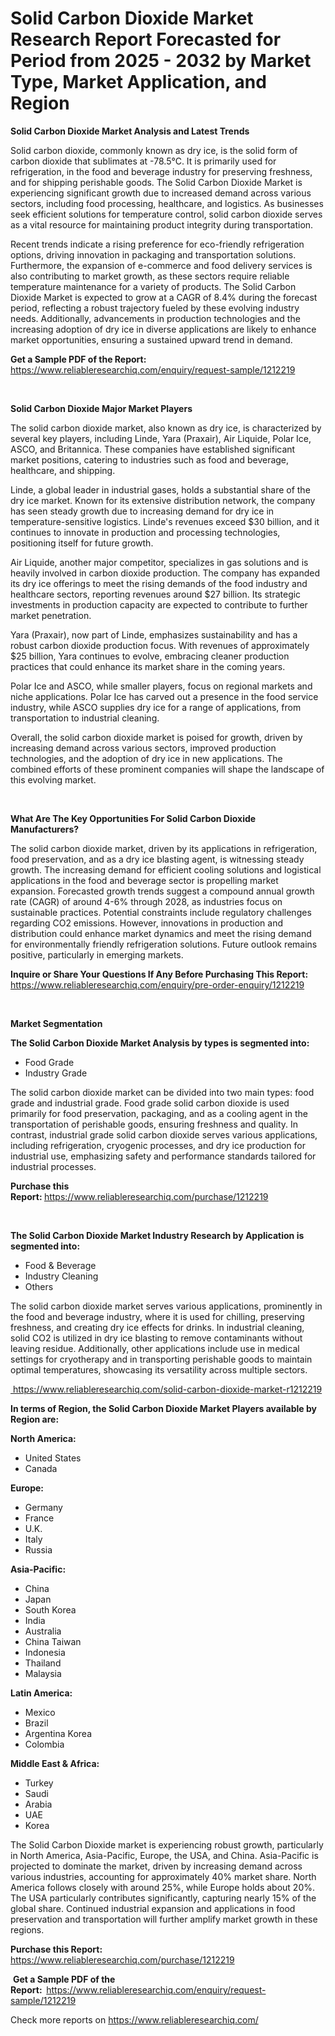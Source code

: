 <p><h1>Solid Carbon Dioxide Market Research Report Forecasted for Period from 2025 -  2032 by Market Type, Market Application, and Region</h1></p><p><strong>Solid Carbon Dioxide Market Analysis and Latest Trends</strong></p>
<p><p>Solid carbon dioxide, commonly known as dry ice, is the solid form of carbon dioxide that sublimates at -78.5°C. It is primarily used for refrigeration, in the food and beverage industry for preserving freshness, and for shipping perishable goods. The Solid Carbon Dioxide Market is experiencing significant growth due to increased demand across various sectors, including food processing, healthcare, and logistics. As businesses seek efficient solutions for temperature control, solid carbon dioxide serves as a vital resource for maintaining product integrity during transportation.</p><p>Recent trends indicate a rising preference for eco-friendly refrigeration options, driving innovation in packaging and transportation solutions. Furthermore, the expansion of e-commerce and food delivery services is also contributing to market growth, as these sectors require reliable temperature maintenance for a variety of products. The Solid Carbon Dioxide Market is expected to grow at a CAGR of 8.4% during the forecast period, reflecting a robust trajectory fueled by these evolving industry needs. Additionally, advancements in production technologies and the increasing adoption of dry ice in diverse applications are likely to enhance market opportunities, ensuring a sustained upward trend in demand.</p></p>
<p><strong>Get a Sample PDF of the Report:&nbsp;</strong> <a href="https://www.reliableresearchiq.com/enquiry/request-sample/1212219?utm_campaign=3103&utm_medium=2&utm_source=Github&utm_content=ia&utm_term=24032025&utm_id=solid-carbon-dioxide">https://www.reliableresearchiq.com/enquiry/request-sample/1212219</a></p>
<p>&nbsp;</p>
<p><strong>Solid Carbon Dioxide Major Market Players</strong></p>
<p><p>The solid carbon dioxide market, also known as dry ice, is characterized by several key players, including Linde, Yara (Praxair), Air Liquide, Polar Ice, ASCO, and Britannica. These companies have established significant market positions, catering to industries such as food and beverage, healthcare, and shipping.</p><p>Linde, a global leader in industrial gases, holds a substantial share of the dry ice market. Known for its extensive distribution network, the company has seen steady growth due to increasing demand for dry ice in temperature-sensitive logistics. Linde's revenues exceed $30 billion, and it continues to innovate in production and processing technologies, positioning itself for future growth.</p><p>Air Liquide, another major competitor, specializes in gas solutions and is heavily involved in carbon dioxide production. The company has expanded its dry ice offerings to meet the rising demands of the food industry and healthcare sectors, reporting revenues around $27 billion. Its strategic investments in production capacity are expected to contribute to further market penetration.</p><p>Yara (Praxair), now part of Linde, emphasizes sustainability and has a robust carbon dioxide production focus. With revenues of approximately $25 billion, Yara continues to evolve, embracing cleaner production practices that could enhance its market share in the coming years.</p><p>Polar Ice and ASCO, while smaller players, focus on regional markets and niche applications. Polar Ice has carved out a presence in the food service industry, while ASCO supplies dry ice for a range of applications, from transportation to industrial cleaning.</p><p>Overall, the solid carbon dioxide market is poised for growth, driven by increasing demand across various sectors, improved production technologies, and the adoption of dry ice in new applications. The combined efforts of these prominent companies will shape the landscape of this evolving market.</p></p>
<p>&nbsp;</p>
<p><strong>What Are The Key Opportunities For Solid Carbon Dioxide Manufacturers?</strong></p>
<p><p>The solid carbon dioxide market, driven by its applications in refrigeration, food preservation, and as a dry ice blasting agent, is witnessing steady growth. The increasing demand for efficient cooling solutions and logistical applications in the food and beverage sector is propelling market expansion. Forecasted growth trends suggest a compound annual growth rate (CAGR) of around 4-6% through 2028, as industries focus on sustainable practices. Potential constraints include regulatory challenges regarding CO2 emissions. However, innovations in production and distribution could enhance market dynamics and meet the rising demand for environmentally friendly refrigeration solutions. Future outlook remains positive, particularly in emerging markets.</p></p>
<p><strong>Inquire or Share Your Questions If Any Before Purchasing This Report:</strong> <a href="https://www.reliableresearchiq.com/enquiry/pre-order-enquiry/1212219?utm_campaign=3103&utm_medium=2&utm_source=Github&utm_content=ia&utm_term=24032025&utm_id=solid-carbon-dioxide">https://www.reliableresearchiq.com/enquiry/pre-order-enquiry/1212219</a></p>
<p>&nbsp;</p>
<p><strong>Market Segmentation</strong></p>
<p><strong>The Solid Carbon Dioxide Market Analysis by types is segmented into:</strong></p>
<p><ul><li>Food Grade</li><li>Industry Grade</li></ul></p>
<p><p>The solid carbon dioxide market can be divided into two main types: food grade and industrial grade. Food grade solid carbon dioxide is used primarily for food preservation, packaging, and as a cooling agent in the transportation of perishable goods, ensuring freshness and quality. In contrast, industrial grade solid carbon dioxide serves various applications, including refrigeration, cryogenic processes, and dry ice production for industrial use, emphasizing safety and performance standards tailored for industrial processes.</p></p>
<p><strong>Purchase this Report:&nbsp;</strong><a href="https://www.reliableresearchiq.com/purchase/1212219?utm_campaign=3103&utm_medium=2&utm_source=Github&utm_content=ia&utm_term=24032025&utm_id=solid-carbon-dioxide">https://www.reliableresearchiq.com/purchase/1212219</a></p>
<p>&nbsp;</p>
<p><strong>The Solid Carbon Dioxide Market Industry Research by Application is segmented into:</strong></p>
<p><ul><li>Food & Beverage</li><li>Industry Cleaning</li><li>Others</li></ul></p>
<p><p>The solid carbon dioxide market serves various applications, prominently in the food and beverage industry, where it is used for chilling, preserving freshness, and creating dry ice effects for drinks. In industrial cleaning, solid CO2 is utilized in dry ice blasting to remove contaminants without leaving residue. Additionally, other applications include use in medical settings for cryotherapy and in transporting perishable goods to maintain optimal temperatures, showcasing its versatility across multiple sectors.</p></p>
<p><a href="https://www.reliableresearchiq.com/solid-carbon-dioxide-market-r1212219?utm_campaign=3103&utm_medium=2&utm_source=Github&utm_content=ia&utm_term=24032025&utm_id=solid-carbon-dioxide">&nbsp;https://www.reliableresearchiq.com/solid-carbon-dioxide-market-r1212219</a></p>
<p><strong>In terms of Region, the Solid Carbon Dioxide Market Players available by Region are:</strong></p>
<p>
    <p> <strong> North America: </strong>
        <ul>
            <li>United States</li>
            <li>Canada</li>
        </ul>
        </p> 
    <p> <strong> Europe: </strong>
        <ul>
            <li>Germany</li>
            <li>France</li>
            <li>U.K.</li>
            <li>Italy</li>
            <li>Russia</li>
        </ul>
        </p> 
    <p> <strong> Asia-Pacific: </strong>
        <ul>
            <li>China</li>
            <li>Japan</li>
            <li>South Korea</li>
            <li>India</li>
            <li>Australia</li>
            <li>China Taiwan</li>
            <li>Indonesia</li>
            <li>Thailand</li>
            <li>Malaysia</li>
        </ul>
        </p> 
    <p> <strong> Latin America: </strong>
        <ul>
            <li>Mexico</li>
            <li>Brazil</li>
            <li>Argentina Korea</li>
            <li>Colombia</li>
        </ul>
        </p> 
    <p> <strong> Middle East & Africa: </strong>
        <ul>
            <li>Turkey</li>
            <li>Saudi</li>
            <li>Arabia</li>
            <li>UAE</li>
            <li>Korea</li>
        </ul>
    </p>
    </p>
<p><p>The Solid Carbon Dioxide market is experiencing robust growth, particularly in North America, Asia-Pacific, Europe, the USA, and China. Asia-Pacific is projected to dominate the market, driven by increasing demand across various industries, accounting for approximately 40% market share. North America follows closely with around 25%, while Europe holds about 20%. The USA particularly contributes significantly, capturing nearly 15% of the global share. Continued industrial expansion and applications in food preservation and transportation will further amplify market growth in these regions.</p></p>
<p><strong>Purchase this Report: </strong><a href="https://www.reliableresearchiq.com/purchase/1212219?utm_campaign=3103&utm_medium=2&utm_source=Github&utm_content=ia&utm_term=24032025&utm_id=solid-carbon-dioxide">https://www.reliableresearchiq.com/purchase/1212219</a></p>
<p>&nbsp;<strong>Get a Sample PDF of the Report:&nbsp;&nbsp;</strong><a href="https://www.reliableresearchiq.com/enquiry/request-sample/1212219?utm_campaign=3103&utm_medium=2&utm_source=Github&utm_content=ia&utm_term=24032025&utm_id=solid-carbon-dioxide">https://www.reliableresearchiq.com/enquiry/request-sample/1212219</a></p>
<p><strong></strong></p>
<p>Check more reports on <a href="https://www.reliableresearchiq.com/?utm_campaign=3103&utm_medium=2&utm_source=Github&utm_content=ia&utm_term=24032025&utm_id=solid-carbon-dioxide">https://www.reliableresearchiq.com/</a></p>